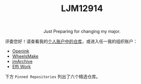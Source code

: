<h1 align="center">LJM12914</h1>
<br />
<p align="center">Just Preparing for changing my major.</p>

评委您好！请查看我的[个人账户中的仓库](https://github.com/ljm12914?tab=repositories)，或进入任一我的组织账户：

- [Openink](https://github.com/openink)
- [WheelsMake](https://github.com/wheelsmake)
- [jmArchive](https://github.com/jmarchive)
- [Effi Work](https://github.com/effiwork)

下方 `Pinned Repositories` 列出了六个精选仓库。

<div align="center">
<!--
[![Anti 996](https://img.shields.io/badge/Anti-996-red.svg)](https://996.icu/)

[![6 GD Gaokao](https://img.shields.io/badge/6-GD%20Gaokao-green.svg)](https://pg.eeagd.edu.cn/ks/h5/index.html#/xgk/ggxx)-->
<!--![内卷: 6127](https://img.shields.io/badge/内卷-6127-yellow.svg)-->
<!--  
![Main Language: TypeScript](https://img.shields.io/badge/Main%20Language-TypeScript-blue.svg)
![Main Language: C艹](https://img.shields.io/badge/Main%20Language-C艹-purple.svg)
![Learning: （](https://img.shields.io/badge/Learning-（-red.svg)
![Also in: Python](https://img.shields.io/badge/Also%20in-Python%20PHP%20C%23-yellow.svg)

![Everyehere: @LJM12914](https://img.shields.io/badge/Everywhere%20@LJM12914-blue?style=flat-square)
  
![visitors](https://views.whatilearened.today/views/github/ljm12914/views.svg)
</div>

GPG Key ID: `6B8C3489FEFB96D2`

[![Github Stats(Dark)](https://github-readme-stats.vercel.app/api?username=ljm12914&include_all_commits=true&count_private=true&show_icons=true&theme=dark&hide=contribs#gh-dark-mode-only)](https://github.com/ljm12914)
<!--[![Github Stats(Light)](https://github-readme-stats.vercel.app/api?username=ljm12914&include_all_commits=true&count_private=true&show_icons=true&hide=contribs#gh-light-mode-only)](https://github.com/ljm12914)-->


<!--
![咕](https://user-images.githubusercontent.com/29831474/229271425-c9d05a68-6fc7-47eb-ad34-18d22bb04c4b.jpg)
-->
